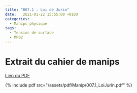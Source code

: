 ```yaml
---
title: "007.1 : Loi de Jurin"
date:   2021-01-22 15:55:00 +0100
categories:
  - Manips physique
tags:
  - Tension de surface
  - MP02
---
```


# Extrait du cahier de manips

[Lien du PDF](/assets/pdf/Manip/007.1_LoiJurin.pdf)

{% include pdf src="/assets/pdf/Manip/007.1_LoiJurin.pdf" %}
